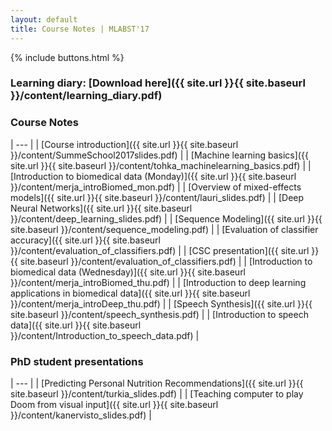 ```yaml
---
layout: default
title: Course Notes | MLABST'17
---
```


{% include buttons.html %}

### Learning diary: [Download here]({{ site.url }}{{ site.baseurl }}/content/learning_diary.pdf)

### Course Notes

| --- |
| [Course introduction]({{ site.url }}{{ site.baseurl }}/content/SummeSchool2017slides.pdf) | 
| [Machine learning basics]({{ site.url }}{{ site.baseurl }}/content/tohka_machinelearning_basics.pdf) | 
| [Introduction to biomedical data (Monday)]({{ site.url }}{{ site.baseurl }}/content/merja_introBiomed_mon.pdf) | 
| [Overview of mixed-effects models]({{ site.url }}{{ site.baseurl }}/content/lauri_slides.pdf) | 
| [Deep Neural Networks]({{ site.url }}{{ site.baseurl }}/content/deep_learning_slides.pdf) | 
| [Sequence Modeling]({{ site.url }}{{ site.baseurl }}/content/sequence_modeling.pdf) | 
| [Evaluation of classifier accuracy]({{ site.url }}{{ site.baseurl }}/content/evaluation_of_classifiers.pdf) | 
| [CSC presentation]({{ site.url }}{{ site.baseurl }}/content/evaluation_of_classifiers.pdf) | 
| [Introduction to biomedical data (Wednesday)]({{ site.url }}{{ site.baseurl }}/content/merja_introBiomed_thu.pdf) | 
| [Introduction to deep learning applications in biomedical data]({{ site.url }}{{ site.baseurl }}/content/merja_introDeep_thu.pdf) | 
| [Speech Synthesis]({{ site.url }}{{ site.baseurl }}/content/speech_synthesis.pdf) | 
| [Introduction to speech data]({{ site.url }}{{ site.baseurl }}/content/Introduction_to_speech_data.pdf) | 

### PhD student presentations

| --- |
| [Predicting Personal Nutrition Recommendations]({{ site.url }}{{ site.baseurl }}/content/turkia_slides.pdf) | 
| [Teaching computer to play Doom from visual input]({{ site.url }}{{ site.baseurl }}/content/kanervisto_slides.pdf) | 
